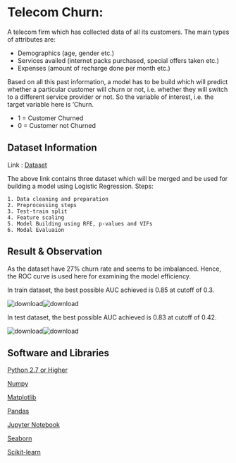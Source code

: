
# Telecom Churn:

A telecom firm which has collected data of all its customers. The main types of attributes are:
- Demographics (age, gender etc.)
- Services availed (internet packs purchased, special offers taken etc.)
- Expenses (amount of recharge done per month etc.)

Based on all this past information, a model has to be build which will predict whether a particular customer will churn or not, i.e. whether they will switch to a different service provider or not. So the variable of interest, i.e. the target variable here is ‘Churn.  
- 1	= Customer Churned
- 0	= Customer not Churned




## Dataset Information

Link : [Dataset]( https://drive.google.com/drive/folders/1ri_rd9229ligu27r7Wh9zP5mdOGjtiUH?usp=sharing)

The above link contains three dataset which will be merged and be used for building a model using Logistic Regression.
Steps:
    
    1. Data cleaning and preparation
    2. Preprocessing steps
    3. Test-train split
    4. Feature scaling
    5. Model Building using RFE, p-values and VIFs
    6. Modal Evaluaion

## Result & Observation
As the dataset have 27% churn rate and seems to be imbalanced. Hence, the ROC curve is used here for examining the model efficiency.

In train dataset, the best possible AUC achieved is 0.85 at cutoff of 0.3.

![download](https://user-images.githubusercontent.com/34181629/152781856-c8578f3a-5b6e-4ecb-8794-9ab9107e6cec.png)![download](https://user-images.githubusercontent.com/34181629/152781890-893bed10-b8c8-4f35-9619-6c25a69e24a4.png)


In test dataset, the best possible AUC achieved is 0.83 at cutoff of 0.42.


![download](https://user-images.githubusercontent.com/34181629/152781910-fa08f0c3-a957-4c60-a5ba-050f1bd37db7.png)![download](https://user-images.githubusercontent.com/34181629/152781925-423ad102-c46d-4298-957c-f4baad4520e5.png)




## Software and Libraries

[Python 2.7 or Higher](https://www.python.org/downloads/)

[Numpy](https://pypi.org/project/numpy/)

[Matplotlib](https://pypi.org/project/matplotlib/)

[Pandas](https://pypi.org/project/pandas/)

[Jupyter Notebook](https://jupyter.org/install)

[Seaborn](https://pypi.org/project/seaborn/)

[Scikit-learn](https://pypi.org/project/sklearn/)


